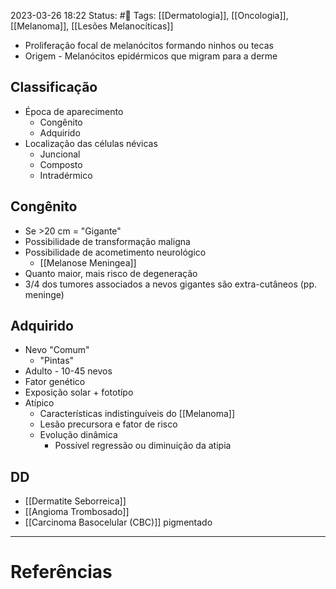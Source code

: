 2023-03-26 18:22
Status: #🌱 
Tags: [[Dermatologia]], [[Oncologia]], [[Melanoma]], [[Lesões Melanocíticas]]
<br/>
- Proliferação focal de melanócitos formando ninhos ou tecas
- Origem - Melanócitos epidérmicos que migram para a derme
## Classificação
- Época de aparecimento
	- Congênito
	- Adquirido
- Localização das células névicas
	- Juncional
	- Composto
	- Intradérmico
## Congênito
- Se >20 cm = "Gigante"
- Possibilidade de transformação maligna
- Possibilidade de acometimento neurológico
	- [[Melanose Meningea]]
- Quanto maior, mais risco de degeneração
- 3/4 dos tumores associados a nevos gigantes são extra-cutâneos (pp. meninge)
## Adquirido
- Nevo "Comum"
	- "Pintas"
- Adulto - 10-45 nevos
- Fator genético
- Exposição solar + fototípo
- Atípico
	- Características indistinguíveis do [[Melanoma]]
	- Lesão precursora e fator de risco
	- Evolução dinâmica
		- Possível regressão ou diminuição da atipia
## DD
- [[Dermatite Seborreica]]
- [[Angioma Trombosado]]
- [[Carcinoma Basocelular (CBC)]] pigmentado
____
# Referências


